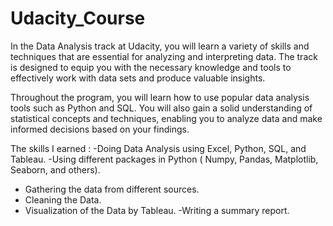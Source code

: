 # Udacity_Course
In the Data Analysis track at Udacity, you will learn a variety of skills and techniques that are essential for analyzing and interpreting data. The track is designed to equip you with the necessary knowledge and tools to effectively work with data sets and produce valuable insights.

Throughout the program, you will learn how to use popular data analysis tools such as Python and SQL. You will also gain a solid understanding of statistical concepts and techniques, enabling you to analyze data and make informed decisions based on your findings.

The skills I earned :
-Doing Data Analysis using Excel, Python, SQL, and Tableau.
-Using different packages in Python ( Numpy, Pandas, Matplotlib, Seaborn, and others).
- Gathering the data from different sources.
- Cleaning the Data.
- Visualization of the Data by Tableau.
-Writing a summary report.
